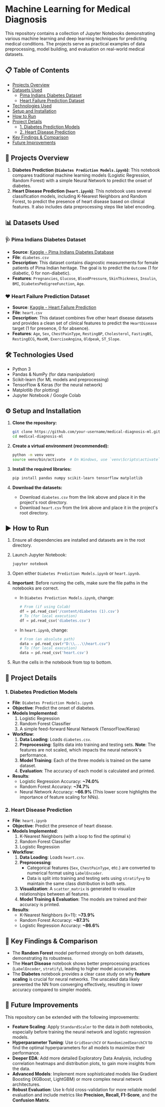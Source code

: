 # Machine Learning for Medical Diagnosis

This repository contains a collection of Jupyter Notebooks demonstrating various machine learning and deep learning techniques for predicting medical conditions. The projects serve as practical examples of data preprocessing, model building, and evaluation on real-world medical datasets.

## 📋 Table of Contents
*   [Projects Overview](#-projects-overview)
*   [Datasets Used](#-datasets-used)
    *   [Pima Indians Diabetes Dataset](#-pima-indians-diabetes-dataset)
    *   [Heart Failure Prediction Dataset](#-heart-failure-prediction-dataset)
*   [Technologies Used](#-technologies-used)
*   [Setup and Installation](#-setup-and-installation)
*   [How to Run](#-how-to-run)
*   [Project Details](#-project-details)
    *   [1. Diabetes Prediction Models](#1-diabetes-prediction-models)
    *   [2. Heart Disease Prediction](#2-heart-disease-prediction)
*   [Key Findings & Comparison](#-key-findings--comparison)
*   [Future Improvements](#-future-improvements)

## 🚀 Projects Overview

1.  **Diabetes Prediction (`Diabetes Prediction Models.ipynb`)**: This notebook compares traditional machine learning models (Logistic Regression, Random Forest) with a simple Neural Network to predict the onset of diabetes.
2.  **Heart Disease Prediction (`heart.ipynb`)**: This notebook uses several classification models, including K-Nearest Neighbors and Random Forest, to predict the presence of heart disease based on clinical features. It also includes data preprocessing steps like label encoding.

## 📊 Datasets Used

### 🩺 Pima Indians Diabetes Dataset
*   **Source**: [Kaggle - Pima Indians Diabetes Database](https://www.kaggle.com/datasets/uciml/pima-indians-diabetes-database)
*   **File**: `diabetes.csv`
*   **Description**: This dataset contains diagnostic measurements for female patients of Pima Indian heritage. The goal is to predict the `Outcome` (1 for diabetic, 0 for non-diabetic).
*   **Features**: `Pregnancies`, `Glucose`, `BloodPressure`, `SkinThickness`, `Insulin`, `BMI`, `DiabetesPedigreeFunction`, `Age`.

### ❤️ Heart Failure Prediction Dataset
*   **Source**: [Kaggle - Heart Failure Prediction](https://www.kaggle.com/datasets/fedesoriano/heart-failure-prediction)
*   **File**: `heart.csv`
*   **Description**: This dataset combines five other heart disease datasets and provides a clean set of clinical features to predict the `HeartDisease` target (1 for presence, 0 for absence).
*   **Features**: `Age`, `Sex`, `ChestPainType`, `RestingBP`, `Cholesterol`, `FastingBS`, `RestingECG`, `MaxHR`, `ExerciseAngina`, `Oldpeak`, `ST_Slope`.

## 🛠️ Technologies Used
*   Python 3
*   Pandas & NumPy (for data manipulation)
*   Scikit-learn (for ML models and preprocessing)
*   TensorFlow & Keras (for the neural network)
*   Matplotlib (for plotting)
*   Jupyter Notebook / Google Colab

## ⚙️ Setup and Installation

1.  **Clone the repository:**
    ```bash
    git clone https://github.com/your-username/medical-diagnosis-ml.git
    cd medical-diagnosis-ml
    ```

2.  **Create a virtual environment (recommended):**
    ```bash
    python -m venv venv
    source venv/bin/activate  # On Windows, use `venv\Scripts\activate`
    ```

3.  **Install the required libraries:**
    ```bash
    pip install pandas numpy scikit-learn tensorflow matplotlib
    ```

4.  **Download the datasets:**
    *   Download `diabetes.csv` from the link above and place it in the project's root directory.
    *   Download `heart.csv` from the link above and place it in the project's root directory.

## ▶️ How to Run
1.  Ensure all dependencies are installed and datasets are in the root directory.
2.  Launch Jupyter Notebook:
    ```bash
    jupyter notebook
    ```
3.  Open either `Diabetes Prediction Models.ipynb` or `heart.ipynb`.
4.  **Important**: Before running the cells, make sure the file paths in the notebooks are correct.

    *   In `Diabetes Prediction Models.ipynb`, change:
        ```python
        # From (if using Colab)
        df = pd.read_csv('/content/diabetes (1).csv')
        # To (for local execution)
        df = pd.read_csv('diabetes.csv')
        ```

    *   In `heart.ipynb`, change:
        ```python
        # From (an absolute path)
        data = pd.read_csv(r"D:\\...\\heart.csv")
        # To (for local execution)
        data = pd.read_csv('heart.csv')
        ```
5.  Run the cells in the notebook from top to bottom.

## 📝 Project Details

### 1. Diabetes Prediction Models
*   **File**: `Diabetes Prediction Models.ipynb`
*   **Objective**: Predict the onset of diabetes.
*   **Models Implemented**:
    1.  Logistic Regression
    2.  Random Forest Classifier
    3.  A simple feed-forward Neural Network (TensorFlow/Keras)
*   **Workflow**:
    1.  **Data Loading**: Loads `diabetes.csv`.
    2.  **Preprocessing**: Splits data into training and testing sets. **Note**: The features are not scaled, which impacts the neural network's performance.
    3.  **Model Training**: Each of the three models is trained on the same dataset.
    4.  **Evaluation**: The accuracy of each model is calculated and printed.
*   **Results**:
    *   Logistic Regression Accuracy: **~74.0%**
    *   Random Forest Accuracy: **~74.7%**
    *   Neural Network Accuracy: **~66.9%** (This lower score highlights the importance of feature scaling for NNs).

### 2. Heart Disease Prediction
*   **File**: `heart.ipynb`
*   **Objective**: Predict the presence of heart disease.
*   **Models Implemented**:
    1.  K-Nearest Neighbors (with a loop to find the optimal `k`)
    2.  Random Forest Classifier
    3.  Logistic Regression
*   **Workflow**:
    1.  **Data Loading**: Loads `heart.csv`.
    2.  **Preprocessing**:
        *   Categorical features (`Sex`, `ChestPainType`, etc.) are converted to numerical format using `LabelEncoder`.
        *   Data is split into training and testing sets using `stratify=y` to maintain the same class distribution in both sets.
    3.  **Visualization**: A `scatter_matrix` is generated to visualize relationships between all features.
    4.  **Model Training & Evaluation**: The models are trained and their accuracy is printed.
*   **Results**:
    *   K-Nearest Neighbors (k=11): **~73.9%**
    *   Random Forest Accuracy: **~87.3%**
    *   Logistic Regression Accuracy: **~86.6%**

## 🔬 Key Findings & Comparison
*   The **Random Forest** model performed strongly on both datasets, demonstrating its robustness.
*   The **Heart Disease** notebook shows better preprocessing practices (`LabelEncoder`, `stratify`), leading to higher model accuracies.
*   The **Diabetes** notebook provides a clear case study on why **feature scaling** is crucial for neural networks. The unscaled data likely prevented the NN from converging effectively, resulting in lower accuracy compared to simpler models.

## 🚀 Future Improvements
This repository can be extended with the following improvements:

*   **Feature Scaling**: Apply `StandardScaler` to the data in *both* notebooks, especially before training the neural network and logistic regression models.
*   **Hyperparameter Tuning**: Use `GridSearchCV` or `RandomizedSearchCV` to find the optimal hyperparameters for all models to maximize their performance.
*   **Deeper EDA**: Add more detailed Exploratory Data Analysis, including correlation heatmaps and distribution plots, to gain more insights from the data.
*   **Advanced Models**: Implement more sophisticated models like Gradient Boosting (XGBoost, LightGBM) or more complex neural network architectures.
*   **Robust Evaluation**: Use k-fold cross-validation for more reliable model evaluation and include metrics like **Precision, Recall, F1-Score**, and the **Confusion Matrix**.
